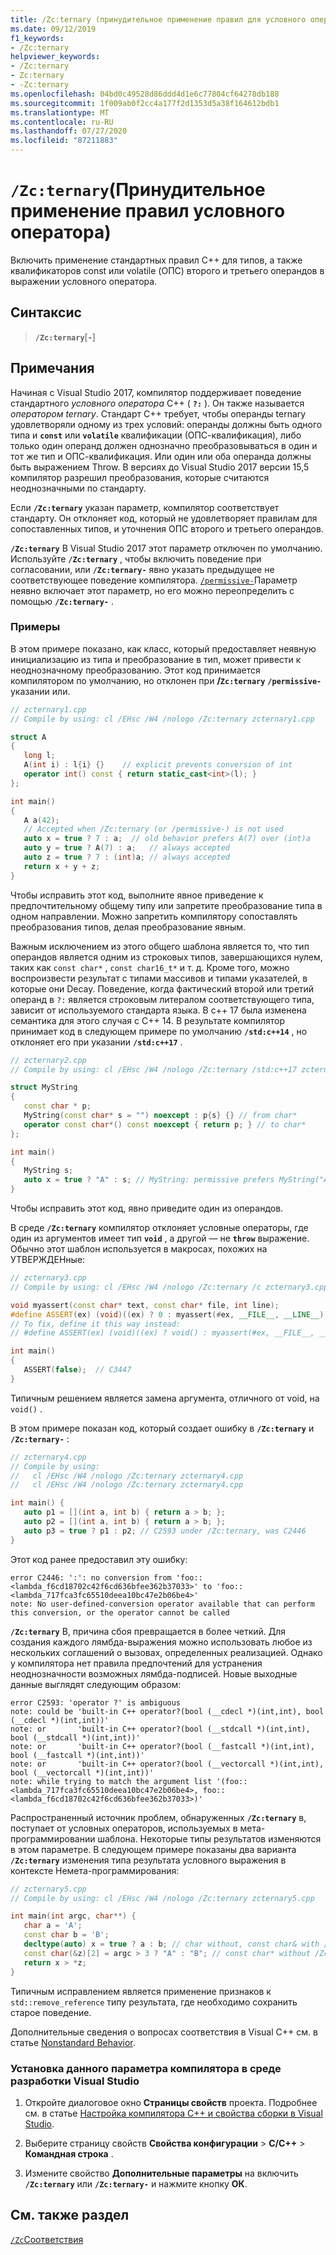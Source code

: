```yaml
---
title: /Zc:ternary (принудительное применение правил для условного оператора)
ms.date: 09/12/2019
f1_keywords:
- /Zc:ternary
helpviewer_keywords:
- /Zc:ternary
- Zc:ternary
- -Zc:ternary
ms.openlocfilehash: 04bd0c49528d86ddd4d1e6c77804cf64278db188
ms.sourcegitcommit: 1f009ab0f2cc4a177f2d1353d5a38f164612bdb1
ms.translationtype: MT
ms.contentlocale: ru-RU
ms.lasthandoff: 07/27/2020
ms.locfileid: "87211883"
---
```

# <a name="zcternary-enforce-conditional-operator-rules"></a>`/Zc:ternary`(Принудительное применение правил условного оператора)

Включить применение стандартных правил C++ для типов, а также квалификаторов const или volatile (ОПС) второго и третьего операндов в выражении условного оператора.

## <a name="syntax"></a>Синтаксис

> **`/Zc:ternary`**[**`-`**]

## <a name="remarks"></a>Примечания

Начиная с Visual Studio 2017, компилятор поддерживает поведение стандартного *условного оператора* C++ ( **`?:`** ). Он также называется *оператором ternary*. Стандарт C++ требует, чтобы операнды ternary удовлетворяли одному из трех условий: операнды должны быть одного типа и **`const`** или **`volatile`** квалификации (ОПС-квалификация), либо только один операнд должен однозначно преобразовываться в один и тот же тип и ОПС-квалификация. Или один или оба операнда должны быть выражением Throw. В версиях до Visual Studio 2017 версии 15,5 компилятор разрешил преобразования, которые считаются неоднозначными по стандарту.

Если **`/Zc:ternary`** указан параметр, компилятор соответствует стандарту. Он отклоняет код, который не удовлетворяет правилам для сопоставленных типов, и уточнения ОПС второго и третьего операндов.

**`/Zc:ternary`** В Visual Studio 2017 этот параметр отключен по умолчанию. Используйте **`/Zc:ternary`** , чтобы включить поведение при согласовании, или **`/Zc:ternary-`** явно указать предыдущее не соответствующее поведение компилятора. [`/permissive-`](permissive-standards-conformance.md)Параметр неявно включает этот параметр, но его можно переопределить с помощью **`/Zc:ternary-`** .

### <a name="examples"></a>Примеры

В этом примере показано, как класс, который предоставляет неявную инициализацию из типа и преобразование в тип, может привести к неоднозначному преобразованию. Этот код принимается компилятором по умолчанию, но отклонен при **/`Zc:ternary`** **`/permissive-`** указании или.

```cpp
// zcternary1.cpp
// Compile by using: cl /EHsc /W4 /nologo /Zc:ternary zcternary1.cpp

struct A
{
   long l;
   A(int i) : l{i} {}    // explicit prevents conversion of int
   operator int() const { return static_cast<int>(l); }
};

int main()
{
   A a(42);
   // Accepted when /Zc:ternary (or /permissive-) is not used
   auto x = true ? 7 : a;  // old behavior prefers A(7) over (int)a
   auto y = true ? A(7) : a;   // always accepted
   auto z = true ? 7 : (int)a; // always accepted
   return x + y + z;
}
```

Чтобы исправить этот код, выполните явное приведение к предпочтительному общему типу или запретите преобразование типа в одном направлении. Можно запретить компилятору сопоставлять преобразования типов, делая преобразование явным.

Важным исключением из этого общего шаблона является то, что тип операндов является одним из строковых типов, завершающихся нулем, таких как `const char*` , `const char16_t*` и т. д. Кроме того, можно воспроизвести результат с типами массивов и типами указателей, в которые они Decay. Поведение, когда фактический второй или третий операнд в `?:` является строковым литералом соответствующего типа, зависит от используемого стандарта языка. В c++ 17 была изменена семантика для этого случая с C++ 14. В результате компилятор принимает код в следующем примере по умолчанию **`/std:c++14`** , но отклоняет его при указании **`/std:c++17`** .

```cpp
// zcternary2.cpp
// Compile by using: cl /EHsc /W4 /nologo /Zc:ternary /std:c++17 zcternary2.cpp

struct MyString
{
   const char * p;
   MyString(const char* s = "") noexcept : p{s} {} // from char*
   operator const char*() const noexcept { return p; } // to char*
};

int main()
{
   MyString s;
   auto x = true ? "A" : s; // MyString: permissive prefers MyString("A") over (const char*)s
}
```

Чтобы исправить этот код, явно приведите один из операндов.

В среде **`/Zc:ternary`** компилятор отклоняет условные операторы, где один из аргументов имеет тип **`void`** , а другой — не **`throw`** выражение. Обычно этот шаблон используется в макросах, похожих на УТВЕРЖДЕНные:

```cpp
// zcternary3.cpp
// Compile by using: cl /EHsc /W4 /nologo /Zc:ternary /c zcternary3.cpp

void myassert(const char* text, const char* file, int line);
#define ASSERT(ex) (void)((ex) ? 0 : myassert(#ex, __FILE__, __LINE__))
// To fix, define it this way instead:
// #define ASSERT(ex) (void)((ex) ? void() : myassert(#ex, __FILE__, __LINE__))

int main()
{
   ASSERT(false);  // C3447
}
```

Типичным решением является замена аргумента, отличного от void, на `void()` .

В этом примере показан код, который создает ошибку в **`/Zc:ternary`** и **`/Zc:ternary-`** :

```cpp
// zcternary4.cpp
// Compile by using:
//   cl /EHsc /W4 /nologo /Zc:ternary zcternary4.cpp
//   cl /EHsc /W4 /nologo /Zc:ternary zcternary4.cpp

int main() {
   auto p1 = [](int a, int b) { return a > b; };
   auto p2 = [](int a, int b) { return a > b; };
   auto p3 = true ? p1 : p2; // C2593 under /Zc:ternary, was C2446
}
```

Этот код ранее предоставил эту ошибку:

```Output
error C2446: ':': no conversion from 'foo::<lambda_f6cd18702c42f6cd636bfee362b37033>' to 'foo::<lambda_717fca3fc65510deea10bc47e2b06be4>'
note: No user-defined-conversion operator available that can perform this conversion, or the operator cannot be called
```

**`/Zc:ternary`** В, причина сбоя превращается в более четкий. Для создания каждого лямбда-выражения можно использовать любое из нескольких соглашений о вызовах, определенных реализацией. Однако у компилятора нет правила предпочтений для устранения неоднозначности возможных лямбда-подписей. Новые выходные данные выглядят следующим образом:

```Output
error C2593: 'operator ?' is ambiguous
note: could be 'built-in C++ operator?(bool (__cdecl *)(int,int), bool (__cdecl *)(int,int))'
note: or       'built-in C++ operator?(bool (__stdcall *)(int,int), bool (__stdcall *)(int,int))'
note: or       'built-in C++ operator?(bool (__fastcall *)(int,int), bool (__fastcall *)(int,int))'
note: or       'built-in C++ operator?(bool (__vectorcall *)(int,int), bool (__vectorcall *)(int,int))'
note: while trying to match the argument list '(foo::<lambda_717fca3fc65510deea10bc47e2b06be4>, foo::<lambda_f6cd18702c42f6cd636bfee362b37033>)'
```

Распространенный источник проблем, обнаруженных **`/Zc:ternary`** в, поступает от условных операторов, используемых в мета-программировании шаблона. Некоторые типы результатов изменяются в этом параметре. В следующем примере показаны два варианта **`/Zc:ternary`** изменения типа результата условного выражения в контексте Немета-программирования:

```cpp
// zcternary5.cpp
// Compile by using: cl /EHsc /W4 /nologo /Zc:ternary zcternary5.cpp

int main(int argc, char**) {
   char a = 'A';
   const char b = 'B';
   decltype(auto) x = true ? a : b; // char without, const char& with /Zc:ternary
   const char(&z)[2] = argc > 3 ? "A" : "B"; // const char* without /Zc:ternary
   return x > *z;
}
```

Типичным исправлением является применение признаков к `std::remove_reference` типу результата, где необходимо сохранить старое поведение.

Дополнительные сведения о вопросах соответствия в Visual C++ см. в статье [Nonstandard Behavior](../../cpp/nonstandard-behavior.md).

### <a name="to-set-this-compiler-option-in-the-visual-studio-development-environment"></a>Установка данного параметра компилятора в среде разработки Visual Studio

1. Откройте диалоговое окно **Страницы свойств** проекта. Подробнее см. в статье [Настройка компилятора C++ и свойства сборки в Visual Studio](../working-with-project-properties.md).

1. Выберите страницу свойств **Свойства конфигурации**  >  **C/C++**  >  **Командная строка** .

1. Измените свойство **Дополнительные параметры** на включить **`/Zc:ternary`** или **`/Zc:ternary-`** и нажмите кнопку **ОК**.

## <a name="see-also"></a>См. также раздел

[`/Zc`Соответствия](zc-conformance.md)
